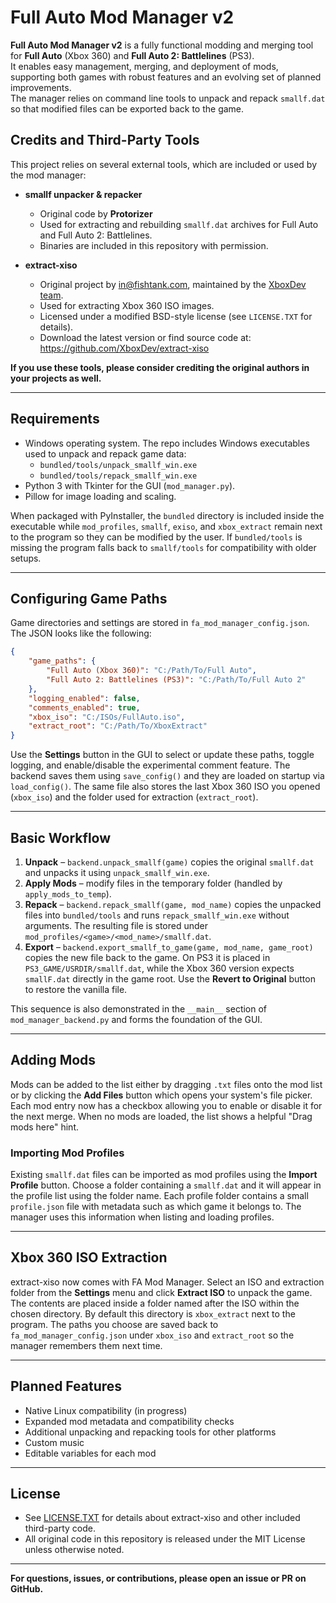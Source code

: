 
# Full Auto Mod Manager v2

**Full Auto Mod Manager v2** is a fully functional modding and merging tool for **Full Auto** (Xbox 360) and **Full Auto 2: Battlelines** (PS3).  
It enables easy management, merging, and deployment of mods, supporting both games with robust features and an evolving set of planned improvements.  
The manager relies on command line tools to unpack and repack `smallf.dat` so that modified files can be exported back to the game.

## Credits and Third-Party Tools

This project relies on several external tools, which are included or used by the mod manager:

- **smallf unpacker & repacker**  
  - Original code by **Protorizer**  
  - Used for extracting and rebuilding `smallf.dat` archives for Full Auto and Full Auto 2: Battlelines.  
  - Binaries are included in this repository with permission.

- **extract-xiso**  
  - Original project by [in@fishtank.com](mailto:in@fishtank.com), maintained by the [XboxDev team](https://github.com/XboxDev/extract-xiso).  
  - Used for extracting Xbox 360 ISO images.  
  - Licensed under a modified BSD-style license (see `LICENSE.TXT` for details).  
  - Download the latest version or find source code at: https://github.com/XboxDev/extract-xiso

**If you use these tools, please consider crediting the original authors in your projects as well.**

---

## Requirements

- Windows operating system. The repo includes Windows executables used to unpack and repack game data:
  - `bundled/tools/unpack_smallf_win.exe`
  - `bundled/tools/repack_smallf_win.exe`
- Python 3 with Tkinter for the GUI (`mod_manager.py`).
- Pillow for image loading and scaling.

When packaged with PyInstaller, the `bundled` directory is included inside the executable while
`mod_profiles`, `smallf`, `exiso`, and `xbox_extract` remain next to the program so they can be modified by the user. If
`bundled/tools` is missing the program falls back to `smallf/tools` for compatibility with older setups.

---

## Configuring Game Paths

Game directories and settings are stored in `fa_mod_manager_config.json`. The JSON looks like the following:

```json
{
    "game_paths": {
        "Full Auto (Xbox 360)": "C:/Path/To/Full Auto",
        "Full Auto 2: Battlelines (PS3)": "C:/Path/To/Full Auto 2"
    },
    "logging_enabled": false,
    "comments_enabled": true,
    "xbox_iso": "C:/ISOs/FullAuto.iso",
    "extract_root": "C:/Path/To/XboxExtract"
}
```

Use the **Settings** button in the GUI to select or update these paths, toggle logging, and enable/disable the experimental comment feature. The backend saves them using `save_config()` and they are loaded on startup via `load_config()`. The same file also stores the last Xbox 360 ISO you opened (`xbox_iso`) and the folder used for extraction (`extract_root`).

---

## Basic Workflow

1. **Unpack** – `backend.unpack_smallf(game)` copies the original `smallf.dat` and unpacks it using `unpack_smallf_win.exe`.
2. **Apply Mods** – modify files in the temporary folder (handled by `apply_mods_to_temp`).
3. **Repack** – `backend.repack_smallf(game, mod_name)` copies the unpacked files
   into `bundled/tools` and runs `repack_smallf_win.exe` without arguments. The
   resulting file is stored under `mod_profiles/<game>/<mod_name>/smallf.dat`.
4. **Export** – `backend.export_smallf_to_game(game, mod_name, game_root)` copies the new file back to the game. On PS3 it is placed in `PS3_GAME/USRDIR/smallf.dat`, while the Xbox 360 version expects `smallF.dat` directly in the game root. Use the **Revert to Original** button to restore the vanilla file.

This sequence is also demonstrated in the `__main__` section of `mod_manager_backend.py` and forms the foundation of the GUI.

---

## Adding Mods

Mods can be added to the list either by dragging `.txt` files onto the mod list
or by clicking the **Add Files** button which opens your system's file picker.
Each mod entry now has a checkbox allowing you to enable or disable it for the
next merge. When no mods are loaded, the list shows a helpful "Drag mods here" hint.

### Importing Mod Profiles

Existing `smallf.dat` files can be imported as mod profiles using the **Import
Profile** button. Choose a folder containing a `smallf.dat` and it will appear
in the profile list using the folder name.
Each profile folder contains a small `profile.json` file with metadata such as
which game it belongs to. The manager uses this information when listing and
loading profiles.

---

## Xbox 360 ISO Extraction

extract-xiso now comes with FA Mod Manager. Select an ISO and extraction
folder from the **Settings** menu and click **Extract ISO** to unpack the game.
The contents are placed inside a folder named after the ISO within the chosen
directory. By default this directory is `xbox_extract` next to the program.
The paths you choose are saved back to `fa_mod_manager_config.json` under
`xbox_iso` and `extract_root` so the manager remembers them next time.

---

## Planned Features

- Native Linux compatibility (in progress)
- Expanded mod metadata and compatibility checks
- Additional unpacking and repacking tools for other platforms
- Custom music
- Editable variables for each mod

---

## License

- See [LICENSE.TXT](exiso/LICENSE.TXT) for details about extract-xiso and other included third-party code.
- All original code in this repository is released under the MIT License unless otherwise noted.

---

**For questions, issues, or contributions, please open an issue or PR on GitHub.**
